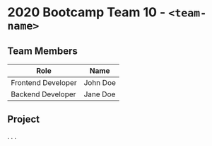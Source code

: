# 2020 Bootcamp Team 10 - `<team-name>`

## Team Members

| Role               | Name      |
|--------------------|-----------|
| Frontend Developer | John Doe  |
| Backend Developer  | Jane Doe  |

## Project

.
.
.
